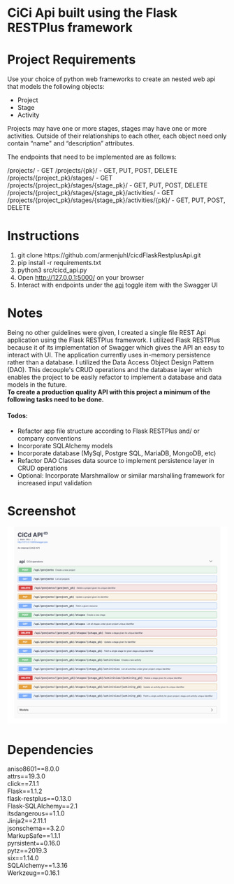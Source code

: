 # CiCi Api built using the Flask RESTPlus framework
<h1>Project Requirements</h1>

Use your choice of python web frameworks to create an nested web api that models the following objects:

- Project
- Stage
- Activity

Projects may have one or more stages, stages may have one or more activities.
Outside of their relationships to each other, each object need only contain “name" and “description” attributes.

The endpoints that need to be implemented are as follows:

/projects/ - GET
/projects/{pk}/ - GET, PUT, POST, DELETE
/projects/{project_pk}/stages/ - GET
/projects/{project_pk}/stages/{stage_pk}/ - GET, PUT, POST, DELETE
/projects/{project_pk}/stages/{stage_pk}/activities/ - GET
/projects/{project_pk}/stages/{stage_pk}/activities/{pk}/ - GET, PUT, POST, DELETE

<h1>Instructions</h1>
<ol>
  <li>git clone https://github.com/armenjuhl/cicdFlaskRestplusApi.git</li>
  <li>pip install -r requirements.txt</li>
  <li>python3 src/cicd_api.py</li>
  <li>Open <a href="http://127.0.0.1:5000/">http://127.0.0.1:5000/</a> on your browser</li>
  <li>Interact with endpoints under the <a href="#">api</a> toggle item with the Swagger UI</li>
</ol>

<h1>Notes</h1>
Being no other guidelines were given, I created a single file REST Api application using the Flask RESTPlus framework. I utilized Flask RESTPlus because it of its implementation of Swagger which gives the API an easy to interact with UI. The application currently uses in-memory persistence rather than a database. I utilized the Data Access Object Design Pattern (DAO). This decouple's CRUD operations and the database layer which enables the project to be easily refactor to implement a database and data models in the future. 
<br/>
<strong>To create a production quality API with this project a minimum of the following tasks need to be done.</strong>
<br/>
<h4>Todos:</h4>
<ul>
  <li>Refactor app file structure according to Flask RESTPlus and/ or company conventions</li>
  <li>Incorporate SQLAlchemy models</li>
  <li>Incorporate database (MySql, Postgre SQL, MariaDB, MongoDB, etc)</li>
  <li>Refactor DAO Classes data source to implement persistence layer in CRUD operations</li>
  <li>Optional: Incorporate Marshmallow or similar marshalling framework for increased input validation</li>
</ul>

<h1>Screenshot</h1>
<img src="https://github.com/armenjuhl/cicdFlaskRestplusApi/blob/master/screencapture-127-0-0-1-5000-2020-04-13-08_21_53.png?raw=true"/>

<h1>Dependencies</h1>
<p>
aniso8601==8.0.0<br/>
attrs==19.3.0<br/>
click==7.1.1<br/>
Flask==1.1.2<br/>
flask-restplus==0.13.0<br/>
Flask-SQLAlchemy==2.1<br/>
itsdangerous==1.1.0<br/>
Jinja2==2.11.1<br/>
jsonschema==3.2.0<br/>
MarkupSafe==1.1.1<br/>
pyrsistent==0.16.0<br/>
pytz==2019.3<br/>
six==1.14.0<br/>
SQLAlchemy==1.3.16<br/>
Werkzeug==0.16.1<br/>
</p>
